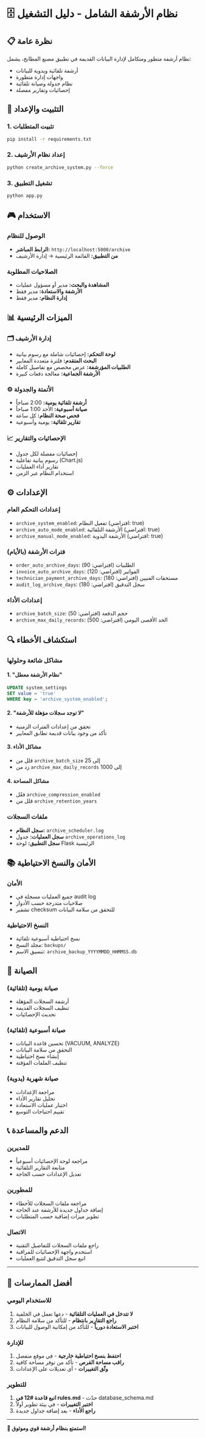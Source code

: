 # 🗄️ نظام الأرشفة الشامل - دليل التشغيل

## 📋 نظرة عامة

نظام أرشفة متطور ومتكامل لإدارة البيانات القديمة في تطبيق مصنع المطابخ، يشمل:
- أرشفة تلقائية ويدوية للبيانات
- واجهات إدارة متطورة
- نظام جدولة وصيانة تلقائية
- إحصائيات وتقارير مفصلة

## 🚀 التثبيت والإعداد

### 1. تثبيت المتطلبات
```bash
pip install -r requirements.txt
```

### 2. إعداد نظام الأرشيف
```bash
python create_archive_system.py --force
```

### 3. تشغيل التطبيق
```bash
python app.py
```

## 🎮 الاستخدام

### الوصول للنظام
- **الرابط المباشر:** `http://localhost:5000/archive`
- **من التطبيق:** القائمة الرئيسية → إدارة الأرشيف

### الصلاحيات المطلوبة
- **المشاهدة والبحث:** مدير أو مسؤول عمليات
- **الأرشفة والاستعادة:** مدير فقط  
- **إدارة النظام:** مدير فقط

## 📊 الميزات الرئيسية

### 🗂️ إدارة الأرشيف
- **لوحة التحكم:** إحصائيات شاملة مع رسوم بيانية
- **البحث المتقدم:** فلترة متعددة المعايير
- **الطلبيات المؤرشفة:** عرض مخصص مع تفاصيل كاملة
- **الأرشفة الجماعية:** معالجة دفعات كبيرة

### ⚙️ الأتمتة والجدولة
- **أرشفة تلقائية يومية:** 2:00 صباحاً
- **صيانة أسبوعية:** الأحد 1:00 صباحاً
- **فحص صحة النظام:** كل ساعة
- **تقارير تلقائية:** يومية وأسبوعية

### 📈 الإحصائيات والتقارير
- إحصائيات مفصلة لكل جدول
- رسوم بيانية تفاعلية (Chart.js)
- تقارير أداء العمليات
- استخدام النظام عبر الزمن

## ⚙️ الإعدادات

### إعدادات التحكم العام
- `archive_system_enabled`: تفعيل النظام (افتراضي: true)
- `archive_auto_mode_enabled`: الأرشفة التلقائية (افتراضي: true)
- `archive_manual_mode_enabled`: الأرشفة اليدوية (افتراضي: true)

### فترات الأرشفة (بالأيام)
- `order_auto_archive_days`: الطلبيات (افتراضي: 90)
- `invoice_auto_archive_days`: الفواتير (افتراضي: 120)
- `technician_payment_archive_days`: مستحقات الفنيين (افتراضي: 180)
- `audit_log_archive_days`: سجل التدقيق (افتراضي: 180)

### إعدادات الأداء
- `archive_batch_size`: حجم الدفعة (افتراضي: 50)
- `archive_max_daily_records`: الحد الأقصى اليومي (افتراضي: 500)

## 🔍 استكشاف الأخطاء

### مشاكل شائعة وحلولها

#### 1. "نظام الأرشفة معطل"
```sql
UPDATE system_settings 
SET value = 'true' 
WHERE key = 'archive_system_enabled';
```

#### 2. "لا توجد سجلات مؤهلة للأرشفة"
- تحقق من إعدادات الفترات الزمنية
- تأكد من وجود بيانات قديمة تطابق المعايير

#### 3. مشاكل الأداء
- قلل من `archive_batch_size` إلى 25
- زد من `archive_max_daily_records` إلى 1000

#### 4. مشاكل المساحة
- فعّل `archive_compression_enabled`
- قلل من `archive_retention_years`

### ملفات السجلات
- **سجل النظام:** `archive_scheduler.log`
- **سجل العمليات:** جدول `archive_operations_log`
- **سجل التطبيق:** لوحة Flask الرئيسية

## 📚 الأمان والنسخ الاحتياطية

### الأمان
- جميع العمليات مسجلة في audit log
- صلاحيات متدرجة حسب الأدوار
- تشفير checksum للتحقق من سلامة البيانات

### النسخ الاحتياطية
- نسخ احتياطية أسبوعية تلقائية
- مجلد النسخ: `backups/`
- تنسيق الاسم: `archive_backup_YYYYMMDD_HHMMSS.db`

## 🔧 الصيانة

### صيانة يومية (تلقائية)
- أرشفة السجلات المؤهلة
- تنظيف السجلات القديمة
- تحديث الإحصائيات

### صيانة أسبوعية (تلقائية)
- تحسين قاعدة البيانات (VACUUM, ANALYZE)
- التحقق من سلامة البيانات
- إنشاء نسخ احتياطية
- تنظيف الملفات المؤقتة

### صيانة شهرية (يدوية)
- مراجعة الإعدادات
- تحليل تقارير الأداء
- اختبار عمليات الاستعادة
- تقييم احتياجات التوسع

## 📞 الدعم والمساعدة

### للمديرين
- مراجعة لوحة الإحصائيات أسبوعياً
- متابعة التقارير التلقائية
- تعديل الإعدادات حسب الحاجة

### للمطورين
- مراجعة ملفات السجلات للأخطاء
- إضافة جداول جديدة للأرشفة عند الحاجة
- تطوير ميزات إضافية حسب المتطلبات

### الاتصال
- راجع ملفات السجلات للتفاصيل التقنية
- استخدم واجهة الإحصائيات للمراقبة
- اتبع سجل التدقيق لتتبع العمليات

---

## 🎯 أفضل الممارسات

### للاستخدام اليومي
1. **لا تتدخل في العمليات التلقائية** - دعها تعمل في الخلفية
2. **راجع التقارير بانتظام** - للتأكد من سلامة النظام
3. **اختبر الاستعادة دورياً** - للتأكد من إمكانية الوصول للبيانات

### للإدارة
1. **احتفظ بنسخ احتياطية خارجية** - في موقع منفصل
2. **راقب مساحة القرص** - تأكد من توفر مساحة كافية
3. **وثّق التغييرات** - أي تعديلات على الإعدادات

### للتطوير
1. **اتبع قاعدة #12 في rules.md** - حدّث database_schema.md
2. **اختبر التغييرات** - في بيئة تطوير أولاً
3. **راجع الأداء** - بعد إضافة جداول جديدة

---

**🎉 استمتع بنظام أرشفة قوي وموثوق!**
